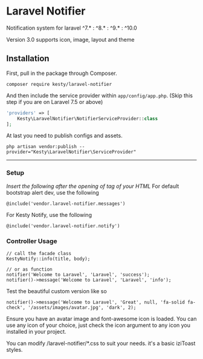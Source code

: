 
# Laravel Notifier
Notification system for laravel ^7.* : ^8.* : ^9.* : ^10.0

Version 3.0 supports icon, image, layout and theme


## Installation

First, pull in the package through Composer.

```
composer require kesty/laravel-notifier
```

And then include the service provider within `app/config/app.php`. (Skip this step if you are on Laravel 7.5 or above)

```php
'providers' => [
    Kesty\LaravelNotifier\NotifierServiceProvider::class
];
```

At last you need to publish configs and assets.
```
php artisan vendor:publish --provider="Kesty\LaravelNotifier\ServiceProvider"
```

-----

### Setup

*Insert the following after the opening of <body> tag of your HTML*
For default bootstrap alert dev, use the following
```
@include('vendor.laravel-notifier.messages')
``` 

For Kesty Notify, use the following
```
@include('vendor.laravel-notifier.notify')
``` 

### Controller Usage
```
// call the facade class
KestyNotify::info(title, body);
```
```
// or as function
notifier('Welcome to Laravel', 'Laravel', 'success');
notifier()->message('Welcome to Laravel', 'Laravel', 'info');
```

Test the beautiful custom version like so

```
notifier()->message('Welcome to Laravel', 'Great', null, 'fa-solid fa-check', '/assets/images/avatar.jpg', 'dark', 2);
```
Ensure you have an avatar image and font-awesome icon is loaded.
You can use any icon of your choice, just check the icon argument to any icon you installed in your project.

You can modify /laravel-notifier/*.css to suit your needs. it's a basic iziToast styles.

